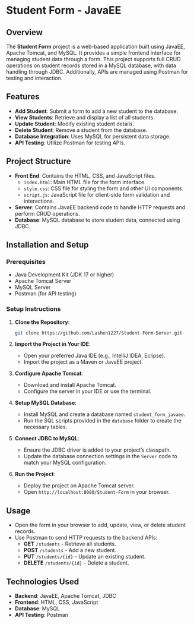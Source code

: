 # Student Form - JavaEE

## Overview

The **Student Form** project is a web-based application built using JavaEE, Apache Tomcat, and MySQL. It provides a simple frontend interface for managing student data through a form. This project supports full CRUD  operations on student records stored in a MySQL database, with data handling through JDBC. Additionally, APIs are managed using Postman for testing and interaction.

## Features

- **Add Student**: Submit a form to add a new student to the database.
- **View Students**: Retrieve and display a list of all students.
- **Update Student**: Modify existing student details.
- **Delete Student**: Remove a student from the database.
- **Database Integration**: Uses MySQL for persistent data storage.
- **API Testing**: Utilize Postman for testing APIs.

## Project Structure

- **Front End**: Contains the HTML, CSS, and JavaScript files.
  - `index.html`: Main HTML file for the form interface.
  - `style.css`: CSS file for styling the form and other UI components.
  - `script.js`: JavaScript file for client-side form validation and interactions.
- **Server**: Contains JavaEE backend code to handle HTTP requests and perform CRUD operations.
- **Database**: MySQL database to store student data, connected using JDBC.

## Installation and Setup

### Prerequisites

- Java Development Kit (JDK 17 or higher)
- Apache Tomcat Server
- MySQL Server
- Postman (for API testing)

### Setup Instructions

1. **Clone the Repository**:
   ```bash
   git clone https://github.com/Lashen1227/Student-Form-Server.git
   ```
   
2. **Import the Project in Your IDE**:
   - Open your preferred Java IDE (e.g., IntelliJ IDEA, Eclipse).
   - Import the project as a Maven or JavaEE project.

3. **Configure Apache Tomcat**:
   - Download and install Apache Tomcat.
   - Configure the server in your IDE or use the terminal.

4. **Setup MySQL Database**:
   - Install MySQL and create a database named `student_form_javaee`.
   - Run the SQL scripts provided in the `database` folder to create the necessary tables.

5. **Connect JDBC to MySQL**:
   - Ensure the JDBC driver is added to your project’s classpath.
   - Update the database connection settings in the `Server` code to match your MySQL configuration.

6. **Run the Project**:
   - Deploy the project on Apache Tomcat server.
   - Open `http://localhost:8080/Student-Form` in your browser.

## Usage

- Open the form in your browser to add, update, view, or delete student records.
- Use Postman to send HTTP requests to the backend APIs:
  - **GET** `/students` - Retrieve all students.
  - **POST** `/students` - Add a new student.
  - **PUT** `/students/{id}` - Update an existing student.
  - **DELETE** `/students/{id}` - Delete a student.

## Technologies Used

- **Backend**: JavaEE, Apache Tomcat, JDBC
- **Frontend**: HTML, CSS, JavaScript
- **Database**: MySQL
- **API Testing**: Postman
